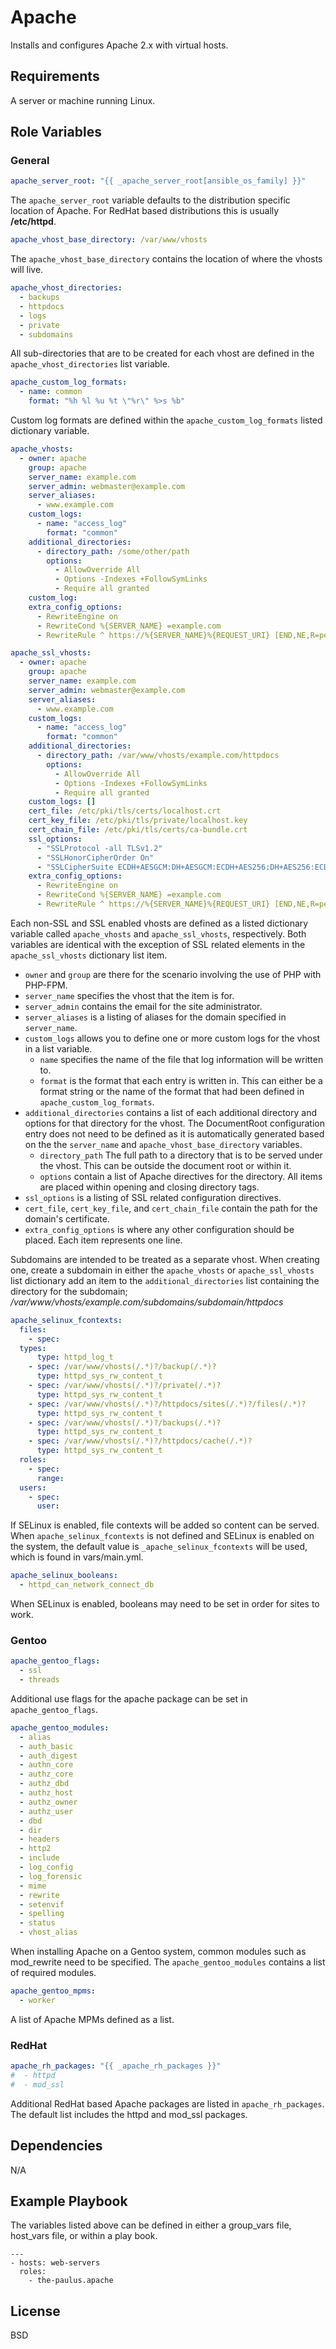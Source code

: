 Apache
=========

Installs and configures Apache 2.x with virtual hosts.

Requirements
------------

A server or machine running Linux.

Role Variables
--------------

### General

```yml
apache_server_root: "{{ _apache_server_root[ansible_os_family] }}"
```
The `apache_server_root` variable defaults to the distribution specific location
of Apache. For RedHat based distributions this is usually **/etc/httpd**.

```yml
apache_vhost_base_directory: /var/www/vhosts
```
The `apache_vhost_base_directory` contains the location of where the vhosts
will live.

```yml
apache_vhost_directories:
  - backups
  - httpdocs
  - logs
  - private
  - subdomains
```

All sub-directories that are to be created for each vhost are defined in the
`apache_vhost_directories` list variable.

```yml
apache_custom_log_formats:
  - name: common
    format: "%h %l %u %t \"%r\" %>s %b"
```

Custom log formats are defined within the `apache_custom_log_formats` listed
dictionary variable.

```yml
apache_vhosts:
  - owner: apache
    group: apache
    server_name: example.com
    server_admin: webmaster@example.com
    server_aliases:
      - www.example.com
    custom_logs:
      - name: "access_log"
        format: "common"
    additional_directories:
      - directory_path: /some/other/path
        options:
          - AllowOverride All
          - Options -Indexes +FollowSymLinks
          - Require all granted
    custom_log:
    extra_config_options:
      - RewriteEngine on
      - RewriteCond %{SERVER_NAME} =example.com
      - RewriteRule ^ https://%{SERVER_NAME}%{REQUEST_URI} [END,NE,R=permanent]

apache_ssl_vhosts:
  - owner: apache
    group: apache
    server_name: example.com
    server_admin: webmaster@example.com
    server_aliases:
      - www.example.com
    custom_logs:
      - name: "access_log"
        format: "common"
    additional_directories:
      - directory_path: /var/www/vhosts/example.com/httpdocs
        options:
          - AllowOverride All
          - Options -Indexes +FollowSymLinks
          - Require all granted
    custom_logs: []
    cert_file: /etc/pki/tls/certs/localhost.crt
    cert_key_file: /etc/pki/tls/private/localhost.key
    cert_chain_file: /etc/pki/tls/certs/ca-bundle.crt
    ssl_options:
      - "SSLProtocol -all TLSv1.2"
      - "SSLHonorCipherOrder On"
      - "SSLCipherSuite ECDH+AESGCM:DH+AESGCM:ECDH+AES256:DH+AES256:ECDH+AES128:DH+AES:RSA+AESGCM:RSA+AES:!aNULL:!MD5:!DSS"
    extra_config_options:
      - RewriteEngine on
      - RewriteCond %{SERVER_NAME} =example.com
      - RewriteRule ^ https://%{SERVER_NAME}%{REQUEST_URI} [END,NE,R=permanent]
```

Each non-SSL and SSL enabled vhosts are defined as a listed dictionary variable
called `apache_vhosts` and `apache_ssl_vhosts`, respectively. Both variables
are identical with the exception of SSL related elements in the
`apache_ssl_vhosts` dictionary list item.

- `owner` and `group` are there for the scenario involving the use of PHP with
PHP-FPM.
- `server_name` specifies the vhost that the item is for.
- `server_admin` contains the email for the site administrator.
- `server_aliases` is a listing of aliases for the domain specified in
`server_name`.
- `custom_logs` allows you to define one or more custom logs for the vhost in
a list variable.
  - `name` specifies the name of the file that log information will be written
  to.
  - `format` is the format that each entry is written in. This can either be a
  format string or the name of the format that had been defined in
  `apache_custom_log_formats`.
- `additional_directories` contains a list of each additional directory and
options for that directory for the vhost. The DocumentRoot configuration
entry does not need to be defined as it is automatically generated based on
the the `server_name` and `apache_vhost_base_directory` variables.
  - `directory_path` The full path to a directory that is to be served under
  the vhost. This can be outside the document root or within it.
  - `options` contain a list of Apache directives for the directory. All items
  are placed within opening and closing directory tags.
- `ssl_options` is a listing of SSL related configuration directives.
- `cert_file`, `cert_key_file`, and `cert_chain_file` contain the path for the
domain's certificate.
- `extra_config_options` is where any other configuration should be placed.
Each item represents one line.

Subdomains are intended to be treated as a separate vhost. When creating one, create a subdomain in either the `apache_vhosts` or `apache_ssl_vhosts` list dictionary add an item to the `additional_directories` list containing the directory for the subdomain; */var/www/vhosts/example.com/subdomains/subdomain/httpdocs*

```yml
apache_selinux_fcontexts:
  files:
    - spec:
  types:
      type: httpd_log_t
    - spec: /var/www/vhosts(/.*)?/backup(/.*)?
      type: httpd_sys_rw_content_t
    - spec: /var/www/vhosts(/.*)?/private(/.*)?
      type: httpd_sys_rw_content_t
    - spec: /var/www/vhosts(/.*)?/httpdocs/sites(/.*)?/files(/.*)?
      type: httpd_sys_rw_content_t
    - spec: /var/www/vhosts(/.*)?/backups(/.*)?
      type: httpd_sys_rw_content_t
    - spec: /var/www/vhosts(/.*)?/httpdocs/cache(/.*)?
      type: httpd_sys_rw_content_t
  roles:
    - spec:
      range:
  users:
    - spec:
      user:
```
If SELinux is enabled, file contexts will be added so content can be served.
When `apache_selinux_fcontexts` is not defined and SELinux is enabled on the
system, the default value is `_apache_selinux_fcontexts` will be used, which
is found in vars/main.yml.
```yml
apache_selinux_booleans:
  - httpd_can_network_connect_db
```
When SELinux is enabled, booleans may need to be set in order for sites to
work.

### Gentoo

```yml
apache_gentoo_flags:
  - ssl
  - threads
```

Additional use flags for the apache package can be set in `apache_gentoo_flags`.

```yml
apache_gentoo_modules:
  - alias
  - auth_basic
  - auth_digest
  - authn_core
  - authz_core
  - authz_dbd
  - authz_host
  - authz_owner
  - authz_user
  - dbd
  - dir
  - headers
  - http2
  - include
  - log_config
  - log_forensic
  - mime
  - rewrite
  - setenvif
  - spelling
  - status
  - vhost_alias
```

When installing Apache on a Gentoo system, common modules such as mod_rewrite
need to be specified. The `apache_gentoo_modules` contains a list of required
modules.

```yml
apache_gentoo_mpms:
  - worker
```

A list of Apache MPMs defined as a list.

### RedHat

```yml
apache_rh_packages: "{{ _apache_rh_packages }}"
#  - httpd
#  - mod_ssl
```

Additional RedHat based Apache packages are listed in `apache_rh_packages`.
The default list includes the httpd and mod_ssl packages.

Dependencies
------------

N/A

Example Playbook
----------------
The variables listed above can be defined in either a group_vars file,
host_vars file, or within a play book.

```
---
- hosts: web-servers
  roles:
    - the-paulus.apache
```

License
-------

BSD
